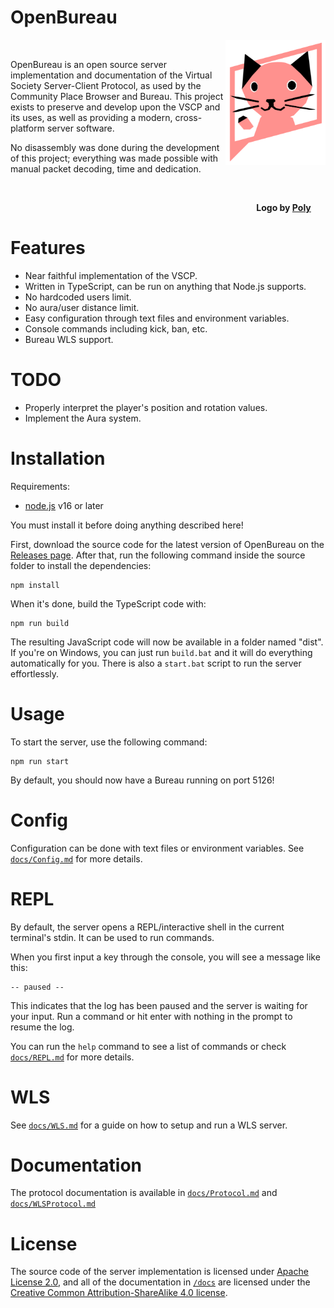 # OpenBureau
<img align="right" height="200px" src="docs/logo-small.png">
<br>

OpenBureau is an open source server implementation and documentation of the Virtual Society Server-Client Protocol, as used by the Community Place Browser and Bureau. This project exists to preserve and develop upon the VSCP and its uses, as well as providing a modern, cross-platform server software.

No disassembly was done during the development of this project; everything was made possible with manual packet decoding, time and dedication.

<br>
<p align="right"><b>Logo by <a href="https://twitter.com/dark_twter">Poly</a>&nbsp;&nbsp;&nbsp;&nbsp;&nbsp;&nbsp;&nbsp;</b></p>

# Features
- Near faithful implementation of the VSCP.
- Written in TypeScript, can be run on anything that Node.js supports.
- No hardcoded users limit.
- No aura/user distance limit.
- Easy configuration through text files and environment variables.
- Console commands including kick, ban, etc.
- Bureau WLS support.

# TODO
- Properly interpret the player's position and rotation values.
- Implement the Aura system.

# Installation
Requirements:
- [node.js](https://nodejs.org) v16 or later

You must install it before doing anything described here!

First, download the source code for the latest version of OpenBureau on the [Releases page](https://github.com/LeadRDRK/OpenBureau/releases). After that, run the following command inside the source folder to install the dependencies:
```
npm install
```
When it's done, build the TypeScript code with:
```
npm run build
```
The resulting JavaScript code will now be available in a folder named "dist". If you're on Windows, you can just run `build.bat` and it will do everything automatically for you. There is also a `start.bat` script to run the server effortlessly.

# Usage
To start the server, use the following command:
```
npm run start
```
By default, you should now have a Bureau running on port 5126!

# Config
Configuration can be done with text files or environment variables. See [`docs/Config.md`](docs/Config.md) for more details.

# REPL
By default, the server opens a REPL/interactive shell in the current terminal's stdin. It can be used to run commands.

When you first input a key through the console, you will see a message like this:
```
-- paused --
```
This indicates that the log has been paused and the server is waiting for your input. Run a command or hit enter with nothing in the prompt to resume the log.

You can run the `help` command to see a list of commands or check [`docs/REPL.md`](docs/REPL.md) for more details.

# WLS
See [`docs/WLS.md`](docs/WLS.md) for a guide on how to setup and run a WLS server.

# Documentation
The protocol documentation is available in [`docs/Protocol.md`](docs/Protocol.md) and [`docs/WLSProtocol.md`](docs/WLSProtocol.md)

# License
The source code of the server implementation is licensed under [Apache License 2.0](LICENSE), and all of the documentation in [`/docs`](docs) are licensed under the [Creative Common Attribution-ShareAlike 4.0 license](https://creativecommons.org/licenses/by-sa/4.0).